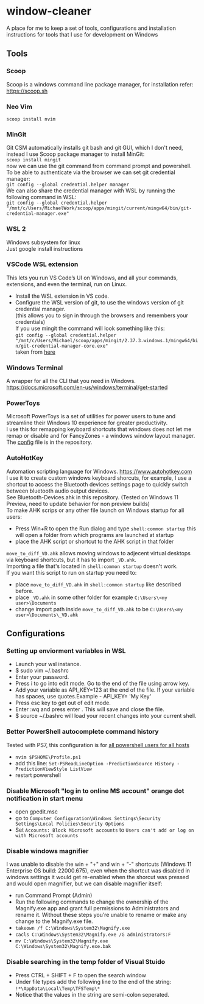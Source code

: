 # window-cleaner
A place for me to keep a set of tools, configurations and installation instructions for tools that I use for development on Windows

## Tools

### Scoop
Scoop is a windows command line package manager, for installation refer: https://scoop.sh

### Neo Vim
`scoop install nvim`

### MinGit
Git CSM automatically installs git bash and git GUI, which I don't need, instead I use Scoop package manager to install MinGit:  
`scoop install mingit`  
now we can use the git command from command prompt and powershell.
To be able to authenticate via the browser we can set git credential manager:  
`git config --global credential.helper manager`  
We can also share the credential manager with WSL by running the following command in WSL:  
`git config --global credential.helper "/mnt/c/Users/MichaelWork/scoop/apps/mingit/current/mingw64/bin/git-credential-manager.exe"`  

### WSL 2
Windows subsystem for linux  
Just google install instructions

### VSCode WSL extension
This lets you run VS Code’s UI on Windows, and all your commands, extensions, and even the terminal, run on Linux.  
- Install the WSL extension in VS code.  
- Configure the WSL version of git, to use the windows version of git credential manager.  
(this allows you to sign in through the browsers and remembers your credentials)  
If you use mingit the command will look something like this:  
`git config --global credential.helper "/mnt/c/Users/Michael/scoop/apps/mingit/2.37.3.windows.1/mingw64/bin/git-credential-manager-core.exe"`  
taken from [here](https://github.com/git-ecosystem/git-credential-manager/blob/main/docs/wsl.md#configuring-wsl-with-git-for-windows-recommended)

### Windows Terminal
A wrapper for all the CLI that you need in Windows.
https://docs.microsoft.com/en-us/windows/terminal/get-started

### PowerToys
Microsoft PowerToys is a set of utilities for power users to tune and streamline their Windows 10 experience for greater productivity.  
I use this for remapping keyboard shortcuts that windows does not let me remap or disable and for FancyZones - a windows window layout manager.  
The [config](./settings_133565335181531224.ptb) file is in the repository.

### AutoHotKey
Automation scripting language for Windows. https://www.autohotkey.com  
I use it to create custom windows keyboard shorcuts, for example, I use a shortcut to access the Bluetooth devices settings page to quickly switch between bluetooth audio output devices.   
See Bluetooth-Devices.ahk in this repository. (Tested on Windows 11 Preview, need to update behavior for non preview builds)  
To make AHK scrips or any other file launch on Windows startup for all users:  
- Press Win+R to open the Run dialog and type `shell:common startup` this will open a folder from which programs are launched at startup  
- place the AHK script or shortcut to the AHK script in that folder

`move_to_diff_VD.ahk` allows moving windows to adjecent virtual desktops via keyboard shortcuts, but it has to import `_VD.ahk`.   
Importing a file that's located in `shell:common startup` doesn't work.   
If you want this script to run on startup you need to:
- place `move_to_diff_VD.ahk` in `shell:common startup` like described before.
- place `_VD.ahk` in some other folder for example `C:\Users\<my user>\Documents`
- change import path inside `move_to_diff_VD.ahk` to be `C:\Users\<my user>\Documents\_VD.ahk`

## Configurations

### Setting up enviorment variables in WSL
- Launch your wsl instance.
- $ sudo vim ~/.bashrc
- Enter your password.
- Press i to go into edit mode. Go to the end of the file using arrow key.
- Add your variable as API_KEY=123 at the end of the file. If your variable has spaces, use quotes.Example - API_KEY= 'My Key'
- Press esc key to get out of edit mode.
- Enter :wq and press enter . This will save and close the file.
- $ source ~/.bashrc will load your recent changes into your current shell.

### Better PowerShell autocomplete command history
Tested with PS7, this configuration is for [all powershell users for all hosts](https://learn.microsoft.com/en-us/powershell/module/microsoft.powershell.core/about/about_profiles?view=powershell-7.4#profile-types-and-locations)
- `nvim $PSHOME\Profile.ps1`
- add this line: `Set-PSReadLineOption -PredictionSource History -PredictionViewStyle ListView`
- restart powershell

### Disable Microsoft "log in to online MS account" orange dot notification in start menu
- open gpedit.msc
- go to `Computer Configuration\Windows Settings\Security Settings\Local Policies\Security Options`
- Set `Accounts: Block Microsoft accounts` to `Users can't add or log on with Microsoft accounts`

### Disable windows magnifier
I was unable to disable the win + "+" and win + "-" shortcuts (Windows 11 Enterprise OS build: 22000.675), even when the shortcut was disabled in windows settings it would get re-enabled when the shorcut was pressed and would open magnifier, but we can disable magnifier itself:
- run Command Prompt (Admin)
- Run the following commands to change the ownership of the Magnify.exe app and grant full permissions to Administrators and rename it. Without these steps you’re unable to rename or make any change to the Magnify.exe file.
- `takeown /f C:\Windows\System32\Magnify.exe`  
- `cacls C:\Windows\System32\Magnify.exe /G administrators:F`  
- `mv C:\Windows\System32\Magnify.exe C:\Windows\System32\Magnify.exe.bak`

### Disable searching in the temp folder of Visual Stuido
- Press CTRL + SHIFT + F to open the search window
- Under file types add the following line to the end of the string: `!*\AppData\Local\Temp\TFSTemp\*`
- Notice that the values in the string are semi-colon seperated.
